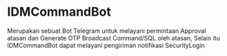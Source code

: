 # IDMCommandBot
  Merupakan sebuat Bot Telegram untuk melayani permintaan Approval atasan dan Generate OTP Broadcast Command/SQL oleh atasan, Selain itu IDMCommandBot dapat melayani pengiriman notifikasi SecurityLogin
